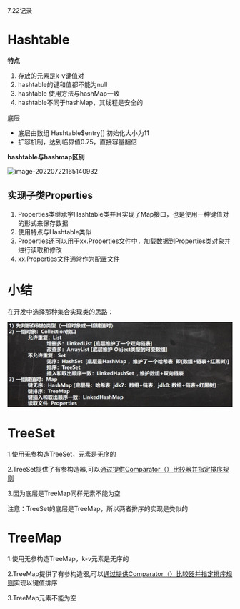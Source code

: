 7.22记录

# Hashtable

**特点**

1. 存放的元素是k-v键值对
2. hashtable的键和值都不能为null
3. hashtable 使用方法与hashMap一致
4. hashtable不同于hashMap，其线程是安全的

底层

- 底层由数组 Hashtable$entry[] 初始化大小为11
- 扩容机制，达到临界值0.75，直接容量翻倍  

**hashtable与hashmap区别**

![image-20220722165140932](C:\Users\lenovo\Desktop\java-tp\image\image-20220722165140932.png)

## 实现子类Properties

1. Properties类继承字Hashtable类并且实现了Map接口，也是使用一种键值对的形式来保存数据
2. 使用特点与Hashtable类似
3. Properties还可以用于xx.Properties文件中，加载数据到Properties类对象并进行读取和修改
4. xx.Properties文件通常作为配置文件

# 小结

在开发中选择那种集合实现类的思路：

![image-20220722170314792](image/image-20220722170314792.png)

# TreeSet

1.使用无参构造TreeSet，元素是无序的

2.TreeSet提供了有参构造器,可以<u>通过提供Comparator（）比较器并指定排序规则</u>

3.因为底层是TreeMap同样元素不能为空

注意：TreeSet的底层是TreeMap，所以两者排序的实现是类似的

# TreeMap

1.使用无参构造TreeMap，k-v元素是无序的

2.TreeMap提供了有参构造器,可以<u>通过提供Comparator（）比较器并指定排序规则</u>实现以键值排序 

3.TreeMap元素不能为空

